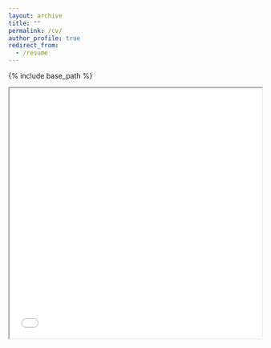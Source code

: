```yaml
---
layout: archive
title: ""
permalink: /cv/
author_profile: true
redirect_from:
  - /resume
---
```


{% include base_path %}

<!--- 
<object data="{{ /files/CV.pdf }}" width="1000" height="1000" type='application/pdf'/>
--->

<iframe src="/files/CV.pdf" width="100%" height="500px">
